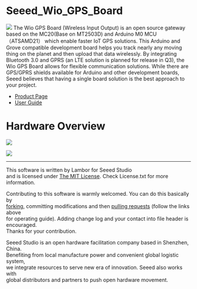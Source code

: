 # Seeed_Wio_GPS_Board
[![](https://statics3.seeedstudio.com/seeed/img/2017-04/6YVhnkkOrjZ5quQ2177ajoXJ.jpg)](https://www.seeedstudio.com/Wio-GPS-Board-p-2831.html)
The Wio GPS Board (Wireless Input Output) is an open source gateway based on the MC20(Base on MT2503D) and Arduino M0 MCU（ATSAMD21） which enable faster IoT GPS solutions. This Arduino and Grove compatible development board helps you track nearly any moving thing on the planet and then upload that data wirelessly. By integrating Bluetooth 3.0 and GPRS (an LTE solution is planned for release in Q3), the Wio GPS Board allows for flexible communication solutions. While there are GPS/GPRS shields available for Arduino and other development boards, Seeed believes that having a single board solution is the best approach to your project.

* [Product Page](https://www.seeedstudio.com/Wio-GPS-Board-p-2831.html)
* [User Guide](http://wiki.seeed.cc/wio_gps_board/)

# Hardware Overview

[![](https://www.seeedstudio.com/upload/image/20170414/1492169244734724.png)](https://www.seeedstudio.com/Wio-GPS-Board-p-2831.html)

[![](https://www.seeedstudio.com/upload/image/20170414/1492169263289548.png)](https://www.seeedstudio.com/Wio-GPS-Board-p-2831.html)


----
This software is written by Lambor for Seeed Studio<br>
and is licensed under [The MIT License](http://opensource.org/licenses/mit-license.php). Check License.txt for more information.<br>

Contributing to this software is warmly welcomed. You can do this basically by<br>
[forking](https://help.github.com/articles/fork-a-repo), committing modifications and then [pulling requests](https://help.github.com/articles/using-pull-requests) (follow the links above<br>
for operating guide). Adding change log and your contact into file header is encouraged.<br>
Thanks for your contribution.

Seeed Studio is an open hardware facilitation company based in Shenzhen, China. <br>
Benefiting from local manufacture power and convenient global logistic system, <br>
we integrate resources to serve new era of innovation. Seeed also works with <br>
global distributors and partners to push open hardware movement.<br>
